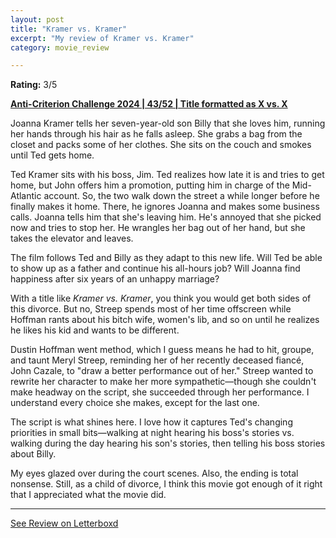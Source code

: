 ```yaml
---
layout: post
title: "Kramer vs. Kramer"
excerpt: "My review of Kramer vs. Kramer"
category: movie_review

---
```


**Rating:** 3/5

<b><a href="https://boxd.it/qBmUY/detail">Anti-Criterion Challenge 2024 | 43/52 | Title formatted as X vs. X</a></b>

Joanna Kramer tells her seven-year-old son Billy that she loves him, running her hands through his hair as he falls asleep. She grabs a bag from the closet and packs some of her clothes. She sits on the couch and smokes until Ted gets home.

Ted Kramer sits with his boss, Jim. Ted realizes how late it is and tries to get home, but John offers him a promotion, putting him in charge of the Mid-Atlantic account. So, the two walk down the street a while longer before he finally makes it home. There, he ignores Joanna and makes some business calls. Joanna tells him that she's leaving him. He's annoyed that she picked now and tries to stop her. He wrangles her bag out of her hand, but she takes the elevator and leaves.

The film follows Ted and Billy as they adapt to this new life. Will Ted be able to show up as a father and continue his all-hours job? Will Joanna find happiness after six years of an unhappy marriage?

With a title like <i>Kramer vs. Kramer</i>, you think you would get both sides of this divorce. But no, Streep spends most of her time offscreen while Hoffman rants about his bitch wife, women's lib, and so on until he realizes he likes his kid and wants to be different.

Dustin Hoffman went method, which I guess means he had to hit, groupe, and taunt Meryl Streep, reminding her of her recently deceased fiancé, John Cazale, to "draw a better performance out of her." Streep wanted to rewrite her character to make her more sympathetic—though she couldn't make headway on the script, she succeeded through her performance. I understand every choice she makes, except for the last one.

The script is what shines here. I love how it captures Ted's changing priorities in small bits—walking at night hearing his boss's stories vs. walking during the day hearing his son's stories, then telling his boss stories about Billy.

My eyes glazed over during the court scenes. Also, the ending is total nonsense. Still, as a child of divorce, I think this movie got enough of it right that I appreciated what the movie did.

<hr>

[See Review on Letterboxd](https://boxd.it/8NDsJr)
